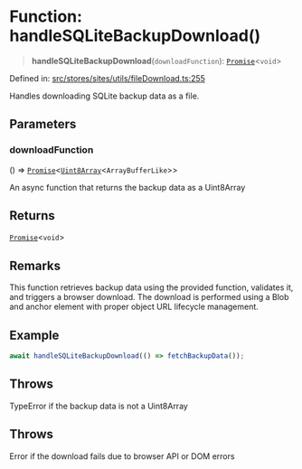 # Function: handleSQLiteBackupDownload()

> **handleSQLiteBackupDownload**(`downloadFunction`): [`Promise`](https://developer.mozilla.org/docs/Web/JavaScript/Reference/Global_Objects/Promise)\<`void`\>

Defined in: [src/stores/sites/utils/fileDownload.ts:255](https://github.com/Nick2bad4u/Uptime-Watcher/blob/main/src/stores/sites/utils/fileDownload.ts#L255)

Handles downloading SQLite backup data as a file.

## Parameters

### downloadFunction

() => [`Promise`](https://developer.mozilla.org/docs/Web/JavaScript/Reference/Global_Objects/Promise)\<[`Uint8Array`](https://developer.mozilla.org/docs/Web/JavaScript/Reference/Global_Objects/Uint8Array)\<`ArrayBufferLike`\>\>

An async function that returns the backup data as a
  Uint8Array

## Returns

[`Promise`](https://developer.mozilla.org/docs/Web/JavaScript/Reference/Global_Objects/Promise)\<`void`\>

## Remarks

This function retrieves backup data using the provided function, validates
it, and triggers a browser download. The download is performed using a Blob
and anchor element with proper object URL lifecycle management.

## Example

```typescript
await handleSQLiteBackupDownload(() => fetchBackupData());
```

## Throws

TypeError if the backup data is not a Uint8Array

## Throws

Error if the download fails due to browser API or DOM errors
